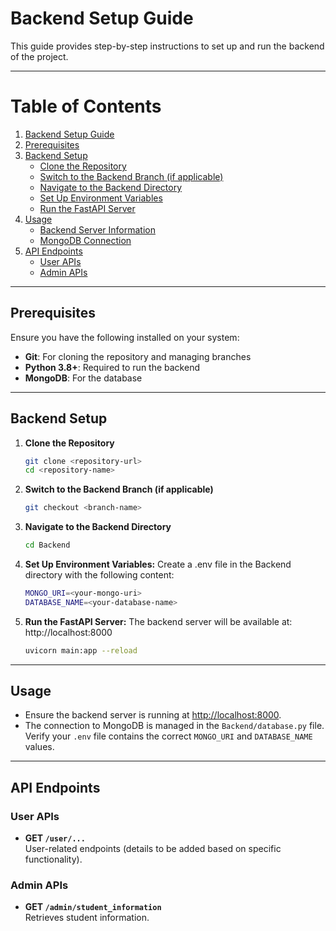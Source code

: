 # Backend Setup Guide

This guide provides step-by-step instructions to set up and run the backend of the project.

---

# Table of Contents

1. [Backend Setup Guide](#backend-setup-guide)
2. [Prerequisites](#prerequisites)
3. [Backend Setup](#backend-setup)
   - [Clone the Repository](#clone-the-repository)
   - [Switch to the Backend Branch (if applicable)](#switch-to-the-backend-branch-if-applicable)
   - [Navigate to the Backend Directory](#navigate-to-the-backend-directory)
   - [Set Up Environment Variables](#set-up-environment-variables)
   - [Run the FastAPI Server](#run-the-fastapi-server)
4. [Usage](#usage)
   - [Backend Server Information](#backend-server-information)
   - [MongoDB Connection](#mongodb-connection)
5. [API Endpoints](#api-endpoints)
   - [User APIs](#user-apis)
   - [Admin APIs](#admin-apis)

---

## Prerequisites

Ensure you have the following installed on your system:
- **Git**: For cloning the repository and managing branches
- **Python 3.8+**: Required to run the backend
- **MongoDB**: For the database

---

## Backend Setup

1. **Clone the Repository**
   ```bash
   git clone <repository-url>
   cd <repository-name>

2. **Switch to the Backend Branch (if applicable)**
   ```bash
   git checkout <branch-name>

3. **Navigate to the Backend Directory**
   ```bash
   cd Backend
   
4. **Set Up Environment Variables:**
    Create a .env file in the Backend directory with the following content: 
    ```bash
    MONGO_URI=<your-mongo-uri>
    DATABASE_NAME=<your-database-name>

5. **Run the FastAPI Server:**
    The backend server will be available at: http://localhost:8000 
    ```bash
    uvicorn main:app --reload

---

## Usage

- Ensure the backend server is running at [http://localhost:8000](http://localhost:8000).
- The connection to MongoDB is managed in the `Backend/database.py` file. Verify your `.env` file contains the correct `MONGO_URI` and `DATABASE_NAME` values.

---

## API Endpoints

### User APIs
- **GET `/user/...`**  
  User-related endpoints (details to be added based on specific functionality).

### Admin APIs
- **GET `/admin/student_information`**  
  Retrieves student information.




